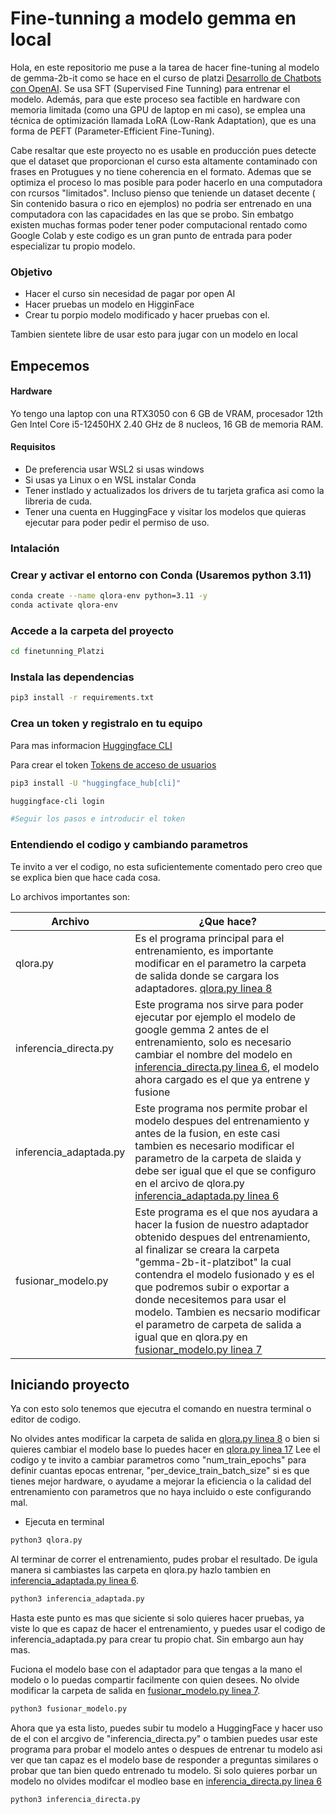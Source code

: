 # Fine-tunning a modelo gemma en local

Hola, en este repositorio me puse a la tarea de hacer fine-tuning al modelo de gemma-2b-it como se hace en el curso de platzi [Desarrollo de Chatbots con OpenAI](https://platzi.com/cursos/openai-api-23/). Se usa SFT (Supervised Fine Tunning) para entrenar el modelo. Además, para que este proceso sea factible en hardware con memoria limitada (como una GPU de laptop en mi caso), se emplea una técnica de optimización llamada LoRA (Low-Rank Adaptation), que es una forma de PEFT (Parameter-Efficient Fine-Tuning).

Cabe resaltar que este proyecto no es usable en producción pues detecte que el dataset que proporcionan el curso esta altamente contaminado con frases en Protugues y no tiene coherencia en el formato. Ademas que se optimiza el proceso lo mas posible para poder hacerlo en una computadora con rcursos "limitados". Incluso pienso que teniende un dataset decente ( Sin contenido basura o rico en ejemplos) no podria ser entrenado en una computadora con las capacidades en las que se probo. Sin embatgo existen muchas formas poder tener poder computacional rentado como Google Colab y este codigo es un gran punto de entrada para poder especializar tu propio modelo.

### Objetivo 

- Hacer el curso sin necesidad de pagar por open AI
- Hacer pruebas un modelo en HigginFace
- Crear tu porpio modelo modificado y hacer pruebas con el.

Tambien sientete libre de usar esto para jugar con un modelo en local


## Empecemos

#### Hardware

Yo tengo una laptop con una RTX3050 con 6 GB de VRAM, procesador 12th Gen Intel Core i5-12450HX  2.40 GHz de 8 nucleos, 16 GB de memoria RAM.

#### Requisitos

- De preferencia usar WSL2 si usas windows
- Si usas ya Linux o en WSL instalar Conda
- Tener instlado y actualizados los drivers de tu tarjeta grafica asi como la libreria de cuda.
- Tener una cuenta en HuggingFace y visitar los modelos que quieras ejecutar para poder pedir el permiso de uso.

### Intalación 

### Crear y activar el entorno con Conda (Usaremos python 3.11)

```sh
conda create --name qlora-env python=3.11 -y
conda activate qlora-env

```

### Accede a la carpeta del proyecto

```sh
cd finetunning_Platzi
```

### Instala las dependencias

```sh
pip3 install -r requirements.txt
```

### Crea un token y registralo en tu equipo 

Para mas informacion [Huggingface CLI](https://huggingface.co/docs/huggingface_hub/en/guides/cli)

Para crear el token [Tokens de acceso de usuarios](https://huggingface.co/docs/hub/security-tokens)

```sh
pip3 install -U "huggingface_hub[cli]" 

huggingface-cli login

#Seguir los pasos e introducir el token
```

### Entendiendo el codigo y cambiando parametros

Te invito a ver el codigo, no esta suficientemente comentado pero creo que se explica bien que hace cada cosa.

Lo archivos importantes son:

| Archivo | ¿Que hace? |
|---------|------------|
| qlora.py | Es el programa principal para el entrenamiento, es importante modificar en el parametro la carpeta de salida donde se cargara los adaptadores. [qlora.py linea 8]()|
| inferencia_directa.py | Este programa nos sirve para poder ejecutar por ejemplo el modelo de google gemma 2 antes de el entrenamiento, solo es necesario cambiar el nombre del modelo en [inferencia_directa.py linea 6](), el modelo ahora cargado es el que ya entrene y fusione|
| inferencia_adaptada.py | Este programa nos permite probar el modelo despues del entrenamiento y antes de la fusion, en este casi tambien es necesario modificar el parametro de la carpeta de slaida y debe ser igual que el que se configuro en el arcivo de qlora.py [inferencia_adaptada.py linea 6]()|
| fusionar_modelo.py | Este programa es el que nos ayudara a hacer la fusion de nuestro adaptador obtenido despues del entrenamiento, al finalizar se creara la carpeta "gemma-2b-it-platzibot" la cual contendra el modelo fusionado y es el que podremos subir o exportar a donde necesitemos para usar el modelo. Tambien es necsario modificar el parametro de carpeta de salida a igual que en qlora.py en [fusionar_modelo.py linea 7]()|


## Iniciando proyecto

Ya con esto solo tenemos que ejecutra el comando en nuestra terminal o editor de codigo.

No olvides antes modificar la carpeta de salida en [qlora.py linea 8]() o bien si quieres cambiar el modelo base lo puedes hacer en [qlora.py linea 17]()
Lee el codigo y te invito a cambiar parametros como "num_train_epochs" para definir cuantas epocas entrenar, "per_device_train_batch_size" si es que tienes mejor hardware, o ayudame a mejorar la eficiencia o la calidad del entrenamiento con parametros que no haya incluido o este configurando mal.

- Ejecuta en terminal

```sh
python3 qlora.py
```

Al terminar de correr el entrenamiento, pudes probar el resultado. De igula manera si cambiastes las carpeta en qlora.py hazlo tambien en [inferencia_adaptada.py linea 6]().

```sh
python3 inferencia_adaptada.py
```

Hasta este punto es mas que siciente si solo quieres hacer pruebas, ya viste lo que es capaz de hacer el entrenamiento, y puedes usar el codigo de inferencia_adaptada.py para crear tu propio chat. Sin embargo aun hay mas.

Fuciona el modelo base con el adaptador para que tengas a la mano el modelo o lo puedas compartir facilmente con quien desees. No olvide modificar la carpeta de salida en [fusionar_modelo.py linea 7]().

```sh
python3 fusionar_modelo.py
```

Ahora que ya esta listo, puedes subir tu modelo a HuggingFace y hacer uso de el con el arcgivo de "inferencia_directa.py" o tambien puedes usar este programa para probar el modelo antes o despues de entrenar tu modelo asi ver que tan capaz es el modelo base de responder a preguntas similares o probar que tan bien quedo entrenado tu modelo. Si solo quieres porbar un modelo no olvides modifcar el modleo base en [inferencia_directa.py linea 6]()

```sh
python3 inferencia_directa.py
```


